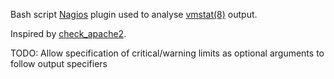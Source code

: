 Bash script [Nagios](http://nagios.com/) plugin used to analyse [vmstat(8)](http://linux.die.net/man/8/vmstat) output.

Inspired by [check_apache2](http://exchange.nagios.org/directory/Plugins/Web-Servers/Apache/check_apache2-2Esh/details).

TODO: Allow specification of critical/warning limits as optional arguments to follow output specifiers
